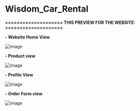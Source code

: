 # Wisdom_Car_Rental

**==================== THIS PREVIEW FOR THE WEBSITE: ====================**

**- Website Home View**

![image](https://github.com/user-attachments/assets/f81e1c9b-2371-4fb0-a29e-9774f45c1225)

**- Product view**

![image](https://github.com/user-attachments/assets/a1b878a4-e83e-4ee6-b129-5f881ca39135)

**- Profile View**

![image](https://github.com/user-attachments/assets/f056b2c2-0a4e-4182-957a-155c539490ff)

**- Order Form view**

![image](https://github.com/user-attachments/assets/25bef39e-a315-445c-8ad9-1365ab090a50)
